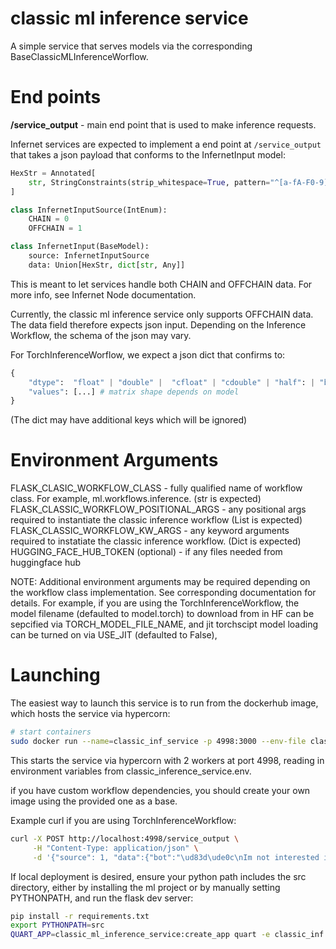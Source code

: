 # classic ml inference service

A simple service that serves models via the corresponding BaseClassicMLInferenceWorflow.


# End points
**/service_output** - main end point that is used to make inference requests.

Infernet services are expected to implement a end point at `/service_output` that takes a json payload that conforms to the InfernetInput model:

```python
HexStr = Annotated[
    str, StringConstraints(strip_whitespace=True, pattern="^[a-fA-F0-9]+$")
]

class InfernetInputSource(IntEnum):
    CHAIN = 0
    OFFCHAIN = 1

class InfernetInput(BaseModel):
    source: InfernetInputSource
    data: Union[HexStr, dict[str, Any]]
```
This is meant to let services handle both CHAIN and OFFCHAIN data. For more info, see Infernet Node documentation.

Currently, the classic ml inference service only supports OFFCHAIN data. The data field therefore expects json input. Depending on the Inference Workflow, the schema of the json may vary.

For TorchInferenceWorflow, we expect a json dict that confirms to:

```python
{
    "dtype":  "float" | "double" |  "cfloat" | "cdouble" | "half": | "bfloat16" |  "uint8" | "int8" | "short" | "int" | "long" | "bool",
    "values": [...] # matrix shape depends on model
}
```
(The dict may have additional keys which will be ignored)

# Environment Arguments


FLASK_CLASIC_WORKFLOW_CLASS - fully qualified name of workflow class. For example, ml.workflows.inference. (str is expected)
FLASK_CLASSIC_WORKFLOW_POSITIONAL_ARGS - any positional args required to instantiate the classic inference workflow (List is expected)
FLASK_CLASSIC_WORKFLOW_KW_ARGS - any keyword arguments required to instatiate the classic inference workflow. (Dict is expected)
HUGGING_FACE_HUB_TOKEN (optional) - if any files needed from huggingface hub

NOTE: Additional environment arguments may be required depending on the workflow class implementation. See corresponding documentation for details.
For example, if you are using the TorchInferenceWorkflow, the model filename (defaulted to model.torch) to download from in HF can be sepcified via TORCH_MODEL_FILE_NAME, and jit torchscipt  model loading can be turned on via USE_JIT (defaulted to False),

# Launching

The easiest way to launch this service is to run from the dockerhub image, which hosts the service via hypercorn:

```bash
# start containers
sudo docker run --name=classic_inf_service -p 4998:3000 --env-file classic_inference_service.env "ritualnetwork/infernet-classic-inference:0.0.4" --bind=0.0.0.0:3000 --workers=2
```

This starts the service via hypercorn with 2 workers at port 4998, reading in environment variables from classic_inference_service.env.

if you have custom workflow dependencies, you should create your own image using the provided one as a base.

Example curl if you are using TorchInferenceWorkflow:
```bash
curl -X POST http://localhost:4998/service_output \
     -H "Content-Type: application/json" \
     -d '{"source": 1, "data":{"bot":"\ud83d\ude0c\nIm not interested in buying your shares, but Im excited","dtype":"double","values":[[0.40234944224357605,0.1991768330335617,0.3301149904727936,0.16184736788272858,0.7940273880958557,0.2978357970714569,0.4644451439380646,-0.07875507324934006,-0.5264527797698975,-0.0305143054574728,0.19991940259933472,-0.18741925060749054,-0.36449891328811646,0.22513322532176971,-2.347233772277832,-0.334255188703537,-0.13411228358745575,0.49123191833496094,0.014900433830916882,0.24287664890289307,0.3498936891555786,-0.5323450565338135,-0.4285130798816681,-0.06870583444833755,0.2772831618785858,0.5927870273590088,0.28189918398857117,-3.705282211303711,-0.06679823994636536,0.13001947104930878,0.05250409618020058,0.3225162625312805,0.2387755662202835,-0.4814269542694092,-0.5147349834442139,0.9515089392662048,-0.2831220328807831,-0.3751475214958191,-0.21504633128643036,-0.37807127833366394,-0.6022977828979492,-1.7188574075698853,0.15128083527088165,-0.5734276175498962,0.8299591541290283,-0.34354695677757263,-0.6261964440345764,0.07565336674451828,-0.08066360652446747,-0.15466998517513275,-0.7615634202957153,-0.04209704324603081,0.8875067830085754,0.5063599944114685,-0.599464476108551,-0.33804187178611755,-0.4338133931159973,-1.8838119506835938,0.06673427671194077,0.5949566960334778,-0.8291200995445251,-0.2526260018348694,-0.48558521270751953,0.2823924422264099,0.24268318712711334,-0.05079847201704979,-5.335397720336914,0.2539847195148468,0.00097266974626109]]}}'

```

If local deployment is desired, ensure your python path includes the src directory, either by installing the ml project or by manually setting PYTHONPATH, and run the flask dev server:

```bash
pip install -r requirements.txt
export PYTHONPATH=src
QUART_APP=classic_ml_inference_service:create_app quart -e classic_inf.env run --reload
```
